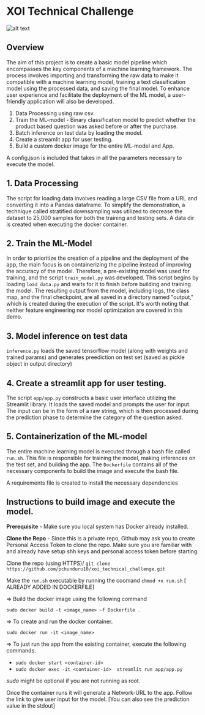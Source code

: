 # XOI Technical Challenge
![alt text](https://xoi.io/wp-content/uploads/2023/01/XOi_Logo.svg)

## Overview
The aim of this project is to create a basic model pipeline which encompasses the key components of a machine learning framework. The process involves importing and transforming the raw data to make it compatible with a machine learning model, training a text classification model using the processed data, and saving the final model. To enhance user experience and facilitate the deployment of the ML model, a user-friendly application will also be developed.

1. Data Processing using raw csv.
2. Train the ML-model - Binary classification model to predict whether the product based question was asked before or after the purchase.
3. Batch inference on test data by loading the model.
4. Create a streamlit app for user testing.
5. Build a custom docker image for the entire ML-model and App.

A config.json is included that takes in all the parameters necessary to execute the model.

## 1. Data Processing
The script for loading data involves reading a large CSV file from a URL and converting it into a Pandas dataframe. To simplify the demonstration, a technique called stratified downsampling was utilized to decrease the dataset to 25,000 samples for both the training and testing sets.
A data dir is created when executing the docker container.

## 2. Train the ML-Model
In order to prioritize the creation of a pipeline and the deployment of the app, the main focus is on containerizing the pipeline instead of improving the accuracy of the model. Therefore, a pre-existing model was used for training, and the script `train_model.py` was developed. This script begins by loading `load_data.py` and waits for it to finish before building and training the model. The resulting output from the model, including logs, the class map, and the final checkpoint, are all saved in a directory named "output," which is created during the execution of the script. It's worth noting that neither feature engineering nor model optimization are covered in this demo.

## 3. Model inference on test data
`inference.py` loads the saved tensorflow model (along with weights and trained params) and generates preediction on test set (saved as pickle object in output directory)

## 4. Create a streamlit app for user testing.

The script `app/app.py` constructs a basic user interface utilizing the Streamlit library. It loads the saved model and prompts the user for input. The input can be in the form of a raw string, which is then processed during the prediction phase to determine the category of the question asked.

## 5. Containerization of the ML-model
The entire machine learning model is executed through a bash file called `run.sh`. This file is responsible for training the model, making inferences on the test set, and building the app. The `Dockerfile` contains all of the necessary components to build the image and execute the bash file.

A requirements file is created to install the necessary dependencies

## Instructions to build image and execute the model.

**Prerequisite** - Make sure you local system has Docker already installed.

**Clone the Repo** - Since this is a private repo, Github may ask you to create Personal Access Token to clone the repo. Make sure you are familiar with and already have setup shh keys and personal access token before starting.

Clone the repo (using HTTPS)/
`git clone  https://github.com/pchunduru10/xoi_technical_challenge.git`

Make the `run.sh` executable by running the coomand `chmod +x run.sh`  [ ALREADY ADDED IN DOCKERFILE]

=> Build the docker image using the following command

`sudo docker build -t <image_name> -f Dockerfile .` 

=> To create and run the docker container.

`sudo docker run -it <image_name>`

=> To just run the app from the existing container, execute the following commands.
- `sudo docker start <container-id>`
- `sudo docker exec -it <container-id>  streamlit run app/app.py `

*sudo* might be optional if you are not running as root.

Once the container runs it will generate a Network-URL to the app. Follow the link to give user input for the model. [You can also see the prediction value in the stdout]



